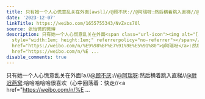 ```yaml
---
title: 只有她一个人心慌意乱关在外面[awsl]//@顾不厌://@阿瑞呀:然后横着跳入直梯//@尉迟燕窝:哈哈哈哈哈很喜欢（心中回荡着：快走//@库特纳霍拉的骨头:快走//@矮周迅:...
date: '2023-12-07'
linkTitle: https://weibo.com/1655755343/NvZxcs70l
source: 张怡微的微博
description: 只有她一个人心慌意乱关在外面<span class="url-icon"><img alt="[awsl]" src="https://h5.sinaimg.cn/m/emoticon/icon/default/fb_a3awsl-ed1a33c1b3.png"
  style="width:1em; height:1em;" referrerpolicy="no-referrer"></span>//<a href="https://weibo.com/n/%E9%A1%BE%E4%B8%8D%E5%8E%8C">@顾不厌</a>://<a
  href="https://weibo.com/n/%E9%98%BF%E7%91%9E%E5%91%80">@阿瑞呀</a>:然后横着跳入直梯//<a href="https://weibo.com/n/%E5%B0%89%E8%BF%9F%E7%87%95%E7%AA%9D">@尉迟燕窝</a>:哈哈哈哈哈很喜欢（心中回荡着：快走//<a
  href="https://weibo.com/n/%E ...
disable_comments: true
---
```

只有她一个人心慌意乱关在外面<span class="url-icon"><img alt="[awsl]" src="https://h5.sinaimg.cn/m/emoticon/icon/default/fb_a3awsl-ed1a33c1b3.png" style="width:1em; height:1em;" referrerpolicy="no-referrer"></span>//<a href="https://weibo.com/n/%E9%A1%BE%E4%B8%8D%E5%8E%8C">@顾不厌</a>://<a href="https://weibo.com/n/%E9%98%BF%E7%91%9E%E5%91%80">@阿瑞呀</a>:然后横着跳入直梯//<a href="https://weibo.com/n/%E5%B0%89%E8%BF%9F%E7%87%95%E7%AA%9D">@尉迟燕窝</a>:哈哈哈哈哈很喜欢（心中回荡着：快走//<a href="https://weibo.com/n/%E ...